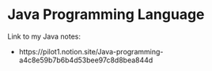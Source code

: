# Java Programming Language
<p>Link to my Java notes:</p>
<ul>
  <li>https://pilot1.notion.site/Java-programming-a4c8e59b7b6b4d53bee97c8d8bea844d</li>
</ul>
